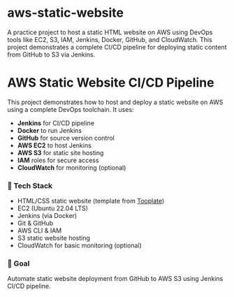 # aws-static-website
A practice project to host a static HTML website on AWS using DevOps tools like EC2, S3, IAM, Jenkins, Docker, GitHub, and CloudWatch. This project demonstrates a complete CI/CD pipeline for deploying static content from GitHub to S3 via Jenkins.
# AWS Static Website CI/CD Pipeline

This project demonstrates how to host and deploy a static website on AWS using a complete DevOps toolchain. It uses:

- **Jenkins** for CI/CD pipeline
- **Docker** to run Jenkins
- **GitHub** for source version control
- **AWS EC2** to host Jenkins
- **AWS S3** for static site hosting
- **IAM** roles for secure access
- **CloudWatch** for monitoring (optional)

### 📁 Tech Stack

- HTML/CSS static website (template from [Tooplate](https://www.tooplate.com/))
- EC2 (Ubuntu 22.04 LTS)
- Jenkins (via Docker)
- Git & GitHub
- AWS CLI & IAM
- S3 static website hosting
- CloudWatch for basic monitoring (optional)

### 🚀 Goal

Automate static website deployment from GitHub to AWS S3 using Jenkins CI/CD pipeline.

